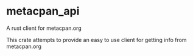 # metacpan_api

A rust client for metacpan.org

This crate attempts to provide an easy to use client for getting info from metacpan.org
